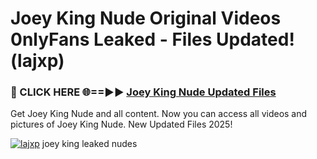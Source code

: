 # Joey King Nude Original Videos 0nlyFans Leaked - Files Updated! (lajxp)

<h3>🔴 CLICK HERE 🌐==►► <a href="https://tinyurl.com/yc6ubb5a" rel="nofollow">Joey King Nude Updated Files</a></h3>

Get Joey King Nude and all content. Now you can access all videos and pictures of Joey King Nude. New Updated Files 2025!

[![lajxp](https://i.imgur.com/7eu0CRL.gif)](https://tinyurl.com/yc6ubb5a)
joey king leaked nudes